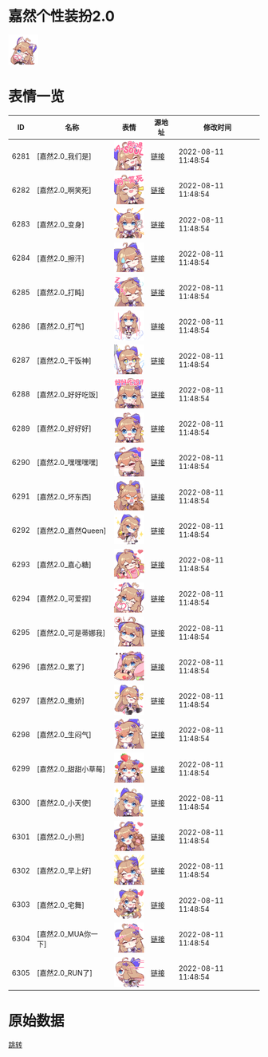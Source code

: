 # 嘉然个性装扮2.0

<img src="./cover.png" height="60" alt="cover" />

# 表情一览

|ID|名称|表情|源地址|修改时间|
|----|----|----|----|----|
|6281|[嘉然2.0_我们是]|<img src="./pic/006281_%5B嘉然2.0_我们是%5D.png" height="60" alt="我们是"/>|[链接](http://i0.hdslb.com/bfs/emote/854c7922852af5c46d81ebb01919dc9fd8deba3f.png)|2022-08-11 11:48:54|
|6282|[嘉然2.0_啊笑死]|<img src="./pic/006282_%5B嘉然2.0_啊笑死%5D.png" height="60" alt="啊笑死"/>|[链接](http://i0.hdslb.com/bfs/emote/babc9b14222da6e823d392c6ffb05799cc74fc4f.png)|2022-08-11 11:48:54|
|6283|[嘉然2.0_变身]|<img src="./pic/006283_%5B嘉然2.0_变身%5D.png" height="60" alt="变身"/>|[链接](http://i0.hdslb.com/bfs/emote/2a7a0ff2d94ec58175d471c546edcdc6b62eef22.png)|2022-08-11 11:48:54|
|6284|[嘉然2.0_擦汗]|<img src="./pic/006284_%5B嘉然2.0_擦汗%5D.png" height="60" alt="擦汗"/>|[链接](http://i0.hdslb.com/bfs/emote/abe8e74b237f9dab6ed1398d4534d841703cbfd4.png)|2022-08-11 11:48:54|
|6285|[嘉然2.0_打盹]|<img src="./pic/006285_%5B嘉然2.0_打盹%5D.png" height="60" alt="打盹"/>|[链接](http://i0.hdslb.com/bfs/emote/6eac5d239dab4712631017efc35a32f94bcacbe5.png)|2022-08-11 11:48:54|
|6286|[嘉然2.0_打气]|<img src="./pic/006286_%5B嘉然2.0_打气%5D.png" height="60" alt="打气"/>|[链接](http://i0.hdslb.com/bfs/emote/8ed71bb909a97464794eff6da5748cc1ebf40f3a.png)|2022-08-11 11:48:54|
|6287|[嘉然2.0_干饭神]|<img src="./pic/006287_%5B嘉然2.0_干饭神%5D.png" height="60" alt="干饭神"/>|[链接](http://i0.hdslb.com/bfs/emote/b808049b74c1f8d1364355960619382cd4f4174d.png)|2022-08-11 11:48:54|
|6288|[嘉然2.0_好好吃饭]|<img src="./pic/006288_%5B嘉然2.0_好好吃饭%5D.png" height="60" alt="好好吃饭"/>|[链接](http://i0.hdslb.com/bfs/emote/1d3144894072694e5a4c651036d2907fcafea64f.png)|2022-08-11 11:48:54|
|6289|[嘉然2.0_好好好]|<img src="./pic/006289_%5B嘉然2.0_好好好%5D.png" height="60" alt="好好好"/>|[链接](http://i0.hdslb.com/bfs/emote/323e29001351255aea3fb7a86d1f3c8a8648cccc.png)|2022-08-11 11:48:54|
|6290|[嘉然2.0_嘿嘿嘿嘿]|<img src="./pic/006290_%5B嘉然2.0_嘿嘿嘿嘿%5D.png" height="60" alt="嘿嘿嘿嘿"/>|[链接](http://i0.hdslb.com/bfs/emote/436b13471f1016ca084d80c11995caaeb52d03ca.png)|2022-08-11 11:48:54|
|6291|[嘉然2.0_坏东西]|<img src="./pic/006291_%5B嘉然2.0_坏东西%5D.png" height="60" alt="坏东西"/>|[链接](http://i0.hdslb.com/bfs/emote/8277f9c20b28ec488d34c8bc2c7add939fe54fc1.png)|2022-08-11 11:48:54|
|6292|[嘉然2.0_嘉然Queen]|<img src="./pic/006292_%5B嘉然2.0_嘉然Queen%5D.png" height="60" alt="嘉然Queen"/>|[链接](http://i0.hdslb.com/bfs/emote/2909432ea9895b50cf9077dc32596d5c4ebb9857.png)|2022-08-11 11:48:54|
|6293|[嘉然2.0_嘉心糖]|<img src="./pic/006293_%5B嘉然2.0_嘉心糖%5D.png" height="60" alt="嘉心糖"/>|[链接](http://i0.hdslb.com/bfs/emote/f23766670026d2ad1daecbe2256954c52ca130e2.png)|2022-08-11 11:48:54|
|6294|[嘉然2.0_可爱捏]|<img src="./pic/006294_%5B嘉然2.0_可爱捏%5D.png" height="60" alt="可爱捏"/>|[链接](http://i0.hdslb.com/bfs/emote/6feee676ef98b000eb8424c8871049c133292558.png)|2022-08-11 11:48:54|
|6295|[嘉然2.0_可是蒂娜我]|<img src="./pic/006295_%5B嘉然2.0_可是蒂娜我%5D.png" height="60" alt="可是蒂娜我"/>|[链接](http://i0.hdslb.com/bfs/emote/42c561c858f9c29c5b835ca0332dd982cd1fea92.png)|2022-08-11 11:48:54|
|6296|[嘉然2.0_累了]|<img src="./pic/006296_%5B嘉然2.0_累了%5D.png" height="60" alt="累了"/>|[链接](http://i0.hdslb.com/bfs/emote/6af2ba282e05e191b476e77ea158026e97ff965a.png)|2022-08-11 11:48:54|
|6297|[嘉然2.0_撒娇]|<img src="./pic/006297_%5B嘉然2.0_撒娇%5D.png" height="60" alt="撒娇"/>|[链接](http://i0.hdslb.com/bfs/emote/bd532cd209a3aa5333c0bbf95554d64695cc2f65.png)|2022-08-11 11:48:54|
|6298|[嘉然2.0_生闷气]|<img src="./pic/006298_%5B嘉然2.0_生闷气%5D.png" height="60" alt="生闷气"/>|[链接](http://i0.hdslb.com/bfs/emote/c08dd61cfb2c105c9410622042d0f7556ee80822.png)|2022-08-11 11:48:54|
|6299|[嘉然2.0_甜甜小草莓]|<img src="./pic/006299_%5B嘉然2.0_甜甜小草莓%5D.png" height="60" alt="甜甜小草莓"/>|[链接](http://i0.hdslb.com/bfs/emote/99699932aab91c5c8fea6e7a96c32266f3a75a80.png)|2022-08-11 11:48:54|
|6300|[嘉然2.0_小天使]|<img src="./pic/006300_%5B嘉然2.0_小天使%5D.png" height="60" alt="小天使"/>|[链接](http://i0.hdslb.com/bfs/emote/60276d8c773bbe34104a9d89be59d34087a9a92c.png)|2022-08-11 11:48:54|
|6301|[嘉然2.0_小熊]|<img src="./pic/006301_%5B嘉然2.0_小熊%5D.png" height="60" alt="小熊"/>|[链接](http://i0.hdslb.com/bfs/emote/67362c9096e676a46dc447fac2ade9ecaa480b53.png)|2022-08-11 11:48:54|
|6302|[嘉然2.0_早上好]|<img src="./pic/006302_%5B嘉然2.0_早上好%5D.png" height="60" alt="早上好"/>|[链接](http://i0.hdslb.com/bfs/emote/56163496e8e1cb6cfc1d47f87c688859e5443257.png)|2022-08-11 11:48:54|
|6303|[嘉然2.0_宅舞]|<img src="./pic/006303_%5B嘉然2.0_宅舞%5D.png" height="60" alt="宅舞"/>|[链接](http://i0.hdslb.com/bfs/emote/6673c160eba7b7973acf2d806d065b4f9ed76a4e.png)|2022-08-11 11:48:54|
|6304|[嘉然2.0_MUA你一下]|<img src="./pic/006304_%5B嘉然2.0_MUA你一下%5D.png" height="60" alt="MUA你一下"/>|[链接](http://i0.hdslb.com/bfs/emote/cb783e2698d5bf62b0d55edd62285fc366499d34.png)|2022-08-11 11:48:54|
|6305|[嘉然2.0_RUN了]|<img src="./pic/006305_%5B嘉然2.0_RUN了%5D.png" height="60" alt="RUN了"/>|[链接](http://i0.hdslb.com/bfs/emote/12a10a0f4a8820fbd0277baf31ea09ffc9877691.png)|2022-08-11 11:48:54|

# 原始数据

[跳转](./raw.json)


